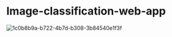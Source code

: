 # Image-classification-web-app
![1c0b8b9a-b722-4b7d-b308-3b84540e1f3f](https://user-images.githubusercontent.com/96134357/167468879-c35b69f6-72e7-4f20-b375-9b35912d6731.gif)
